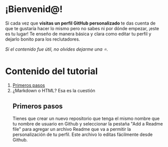 # ¡Bienvenid@!

Si cada vez que <b> visitas un perfil GitHub personalizado </b> te das cuenta de que te gustaría hacer lo mismo pero no sabes ni por dónde empezar, ¡este es tu lugar! 
Te enseño de manera básica y clara como editar tu perfil y dejarlo bonito para los reclutadores. <br>

<i> Si el contenido fue útil, no olvides dejarme una ⭐. </i>

# Contenido del tutorial
<p align="center">
  <ol>
    <li> <a href=""> Primeros pasos </a> </li>
    <li> ¿Markdown o HTML? Esa es la cuestión </li>
</p>
             
## Primeros pasos

Tienes que crear un nuevo repositorio que tenga el mismo nombre que tu nombre de usuario en Github y seleccionar la pestaña "Add a Readme file" para agregar un archivo Readme que va a permitir la personalización de tu perfil. Este archivo lo editas fácilmente desde Github.

